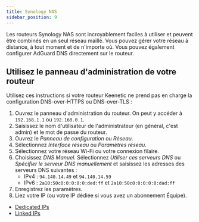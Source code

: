 ```yaml
---
title: Synology NAS
sidebar_position: 9
---
```


Les routeurs Synology NAS sont incroyablement faciles à utiliser et peuvent être combinés en un seul réseau maillé. Vous pouvez gérer votre réseau à distance, à tout moment et de n'importe où. Vous pouvez également configurer AdGuard DNS directement sur le routeur.

## Utilisez le panneau d'administration de votre routeur

Utilisez ces instructions si votre routeur Keenetic ne prend pas en charge la configuration DNS-over-HTTPS ou DNS-over-TLS :

1. Ouvrez le panneau d'administration du routeur. On peut y accéder à `192.168.1.1` ou `192.168.0.1`.
2. Saisissez le nom d'utilisateur de l'administrateur (en général, c'est admin) et le mot de passe du routeur.
3. Ouvrez le _Panneau de configuration_ ou _Réseau_.
4. Sélectionnez _Interface réseau_ ou _Paramètres réseau_.
5. Sélectionnez votre réseau Wi-Fi ou votre connexion filaire.
6. Choisissez _DNS Manuel_. Sélectionnez _Utiliser ces serveurs DNS_ ou _Spécifier le serveur DNS manuellement_ et saisissez les adresses des serveurs DNS suivantes :
   - IPv4 : `94.140.14.49` et `94.140.14.59`
   - IPv6 : `2a10:50c0:0:0:0:0:ded:ff` et `2a10:50c0:0:0:0:0:dad:ff`
7. Enregistrez les paramètres.
8. Liez votre IP (ou votre IP dédiée si vous avez un abonnement Équipe).

- [Dedicated IPs](/private-dns/connect-devices/other-options/dedicated-ip.md)
- [Linked IPs](private-dns/connect-devices/other-options/linked-ip.md)
